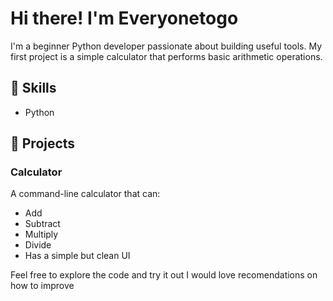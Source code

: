 # Hi there! I'm Everyonetogo 

I'm a beginner Python developer passionate about building useful tools. My first project is a simple calculator that performs basic arithmetic operations.

## 🧰 Skills
- Python

## 📂 Projects
### Calculator
A command-line calculator that can:
- Add
- Subtract
- Multiply
- Divide
- Has a simple but clean UI
  

Feel free to explore the code and try it out I would love recomendations on how to improve

